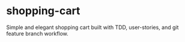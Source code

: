 # shopping-cart

Simple and elegant shopping cart built with TDD, user-stories, and git feature branch workflow.
